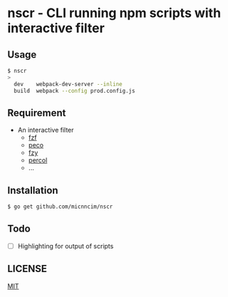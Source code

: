 # nscr - CLI running npm scripts with interactive filter

## Usage

```sh
$ nscr
> 
  dev    webpack-dev-server --inline
  build  webpack --config prod.config.js
```

## Requirement

- An interactive filter
  - [fzf](https://github.com/junegunn/fzf)
  - [peco](https://github.com/peco/peco)
  - [fzy](https://github.com/jhawthorn/fzy)
  - [percol](https://github.com/mooz/percol)
  - ...

## Installation

```sh
$ go get github.com/micnncim/nscr
```

## Todo

- [ ] Highlighting for output of scripts

## LICENSE

[MIT](./LICENSE)
